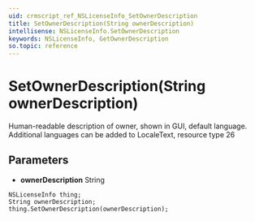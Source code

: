 ```yaml
---
uid: crmscript_ref_NSLicenseInfo_SetOwnerDescription
title: SetOwnerDescription(String ownerDescription)
intellisense: NSLicenseInfo.SetOwnerDescription
keywords: NSLicenseInfo, GetOwnerDescription
so.topic: reference
---
```


# SetOwnerDescription(String ownerDescription)

Human-readable description of owner, shown in GUI, default language. Additional languages can be added to LocaleText, resource type 26

## Parameters

* **ownerDescription** String

```crmscript
NSLicenseInfo thing;
String ownerDescription;
thing.SetOwnerDescription(ownerDescription);
```

